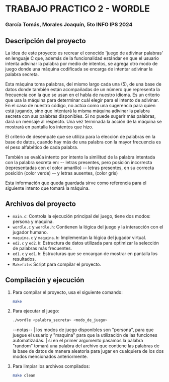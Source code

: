 # TRABAJO PRACTICO 2 - WORDLE

### García Tomás, Morales Joaquín,  5to INFO IPS 2024

## Descripción del proyecto
La idea de este proyecto es recrear el conocido 'juego de adivinar palabras' en lenguaje C que, además de la funcionalidad estándar en que el usuario intenta adivinar la palabra por medio de intentos, se agrega otro modo de juego donde una máquina codificada se encarga de intentar adivinar la palabra secreta.

Esta máquina toma palabras, del mismo largo cada una (5), de una base de datos donde también están acompañadas de un número que representa la frecuencia con la que se usan en el habla de nuestro idioma. Es un criterio que usa la máquina para determinar cuál elegir para el intento de adivinar. En el caso de nuestro código, no actúa como una sugerencia para quien está jugando, sino que intentará la misma máquina adivinar la palabra secreta con sus palabras disponibles. Si no puede sugerir más palabras, dará un mensaje al respecto. Una vez terminada la acción de la máquina se mostrará en pantalla los intentos que hizo.

El criterio de desempate que se utiliza para la elección de palabras en la base de datos, cuando hay más de una palabra con la mayor frecuencia es el peso alfabético de cada palabra.

También se evalúa intento por intento la similitud de la palabra intentada con la palabra secreta en:
-- letras presentes, pero posición incorrecta (representadas con el color amarillo)
-- letras presentes, en su correcta posición (color verde)
-- y letras ausentes, (color gris)

Esta información que queda guardada sirve como referencia para el siguiente intento que tomará la máquina.

## Archivos del proyecto

- `main.c`: Controla la ejecución principal del juego, tiene dos modos: persona y maquina.
- `wordle.c` y `wordle.h`: Contienen la lógica del juego y la interacción con el jugador humano.
- `maquina.c` y `maquina.h`: Implementan la lógica del jugador virtual.
- `ed2.c` y `ed2.h`: Estructura de datos utilizada para optimizar la selección de palabras más frecuentes.
- `ed1.c` y `ed1.h`: Estructuras que se encargan de mostrar en pantalla los resultados.
- `Makefile`: Script para compilar el proyecto.

## Compilación y ejecución

1. Para compilar el proyecto, usa el siguiente comando:
    ```bash
    make
    ```

2. Para ejecutar el juego:
    ```bash
    ./wordle <palabra_secreta> <modo_de_juego>
    ```
    --notas-- 
    | los modos de juego disponibles son "persona", para que juegue el usuario y "maquina" para que la      utilización de las funciones automatizadas.
    | si en el primer argumento pasamos la palabra "random" tomará una palabra del archivo que contiene las palabras de la base de datos de manera aleatoria para jugar en cualquiera de los dos modos mencionados anteriormente.

3. Para limpiar los archivos compilados:
    ```bash
    make clean
    ```